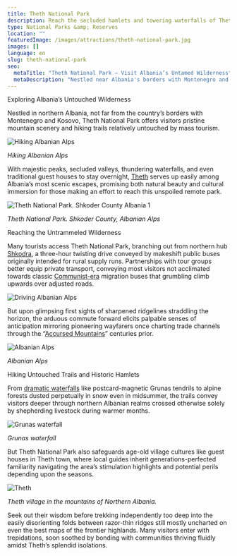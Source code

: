 ```yaml
---
title: Theth National Park
description: Reach the secluded hamlets and towering waterfalls of Theth National Park to traverse northern Albanian wilderness trails mostly undiscovered by contemporary tourists but familiar ground for generations of village guides inheriting deep roots across the storied landscapes.
type: National Parks &amp; Reserves
location: ""
featuredImage: /images/attractions/theth-national-park.jpg
images: []
language: en
slug: theth-national-park
seo:
  metaTitle: "Theth National Park – Visit Albania’s Untamed Wilderness"
  metaDescription: "Nestled near Albania's borders with Montenegro and Kosovo, Theth National Park delivers scenic trails and historic villages for tourists."
---
```


Exploring Albania’s Untouched Wilderness

Nestled in northern Albania, not far from the country’s borders with Montenegro and Kosovo, Theth National Park offers visitors pristine mountain scenery and hiking trails relatively untouched by mass tourism.

![Hiking Albanian Alps](/images/destinations/hiking-from-Theth-Valley-to-Valbona-Valley-in-Albanian-Alps-1.jpeg "hiking from Theth Valley to Valbona Valley in Albanian Alps 1")

*Hiking Albanian Alps*

With majestic peaks, secluded valleys, thundering waterfalls, and even traditional guest houses to stay overnight, [Theth](https://albaniavisit.com/destinations/theth/) serves up easily among Albania’s most scenic escapes, promising both natural beauty and cultural immersion for those making an effort to reach this unspoiled remote park.

![Theth National Park. Shkoder County Albania 1](/images/attractions/Theth-National-Park.-Shkoder-County-Albania-1.jpeg "Theth National Park. Shkoder County Albania 1")

*Theth National Park. Shkoder County, Albanian Alps*

Reaching the Untrammeled Wilderness

Many tourists access Theth National Park, branching out from northern hub [Shkodra](https://albaniavisit.com/destinations/shkoder/), a three-hour twisting drive conveyed by makeshift public buses originally intended for rural supply runs. Partnerships with tour groups better equip private transport, conveying most visitors not acclimated towards classic [Communist-era](https://albaniavisit.com/communist-era/) migration buses that grumbling climb upwards over adjusted roads.

![Driving Albanian Alps](/images/attractions/Roads-Driving-Albanian-Alps.jpeg "Roads Driving Albanian Alps")

But upon glimpsing first sights of sharpened ridgelines straddling the horizon, the arduous commute forward elicits palpable senses of anticipation mirroring pioneering wayfarers once charting trade channels through the “[Accursed Mountains](https://albaniavisit.com/attractions/albanian-alps/)” centuries prior.

![Albanian Alps](/images/attractions/Albanian-Alps-1.jpeg "Albanian Alps 1")

*Albanian Alps*

Hiking Untouched Trails and Historic Hamlets

From [dramatic waterfalls](https://albaniavisit.com/attractions/grunas-waterfall/) like postcard-magnetic Grunas tendrils to alpine forests dusted perpetually in snow even in midsummer, the trails convey visitors deeper through northern Albanian realms crossed otherwise solely by shepherding livestock during warmer months.

![Grunas waterfall](/images/attractions/Grunas-Waterfall.jpeg "Grunas Waterfall")

*Grunas waterfall*

But Theth National Park also safeguards age-old village cultures like guest houses in Theth town, where local guides inherit generations-perfected familiarity navigating the area’s stimulation highlights and potential perils depending upon the seasons.

![Theth](/images/attractions/Thethi-Northen-Albanian-Alps-edited.jpeg "Thethi Northen Albanian Alps edited")

*Theth village in the mountains of Northern Albania.*

Seek out their wisdom before trekking independently too deep into the easily disorienting folds between razor-thin ridges still mostly uncharted on even the best maps of the frontier highlands. Many visitors enter with trepidations, soon soothed by bonding with communities thriving fluidly amidst Theth’s splendid isolations.

